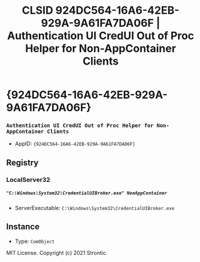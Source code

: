 ﻿---
title: "CLSID 924DC564-16A6-42EB-929A-9A61FA7DA06F | Authentication UI CredUI Out of Proc Helper for Non-AppContainer Clients"
excerpt: What is COM-Object CLSID 924DC564-16A6-42EB-929A-9A61FA7DA06F?
---

# {924DC564-16A6-42EB-929A-9A61FA7DA06F}

### `Authentication UI CredUI Out of Proc Helper for Non-AppContainer Clients`
* AppID: `{924DC564-16A6-42EB-929A-9A61FA7DA06F}`

## Registry


### LocalServer32

##### `"C:\Windows\System32\CredentialUIBroker.exe" NonAppContainer`
* ServerExecutable: `C:\Windows\System32\CredentialUIBroker.exe`

## Instance

* Type: `ComObject`

MIT License. Copyright (c) 2021 Strontic.


